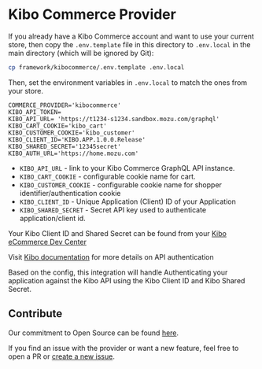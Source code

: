 # Kibo Commerce Provider

If you already have a Kibo Commerce account and want to use your current store, then copy the `.env.template` file in this directory to `.env.local` in the main directory (which will be ignored by Git):

```bash
cp framework/kibocommerce/.env.template .env.local
```

Then, set the environment variables in `.env.local` to match the ones from your store.

```
COMMERCE_PROVIDER='kibocommerce'
KIBO_API_TOKEN=
KIBO_API_URL= 'https://t1234-s1234.sandbox.mozu.com/graphql'
KIBO_CART_COOKIE='kibo_cart'
KIBO_CUSTOMER_COOKIE='kibo_customer'
KIBO_CLIENT_ID='KIBO.APP.1.0.0.Release'
KIBO_SHARED_SECRET='12345secret'
KIBO_AUTH_URL='https://home.mozu.com'
```

- `KIBO_API_URL` - link to your Kibo Commerce GraphQL API instance.
- `KIBO_CART_COOKIE` - configurable cookie name for cart.
- `KIBO_CUSTOMER_COOKIE` - configurable cookie name for shopper identifier/authentication cookie
- `KIBO_CLIENT_ID` - Unique Application (Client) ID of your Application
- `KIBO_SHARED_SECRET` - Secret API key used to authenticate application/client id. 


Your Kibo Client ID and Shared Secret can be found from your [Kibo eCommerce Dev Center](https://mozu.com/login)

Visit [Kibo documentation](https://apidocs.kibong-perf.com/?spec=graphql#auth) for more details on API authentication

Based on the config, this integration will handle Authenticating your application against the Kibo API using the Kibo Client ID and Kibo Shared Secret.
## Contribute

Our commitment to Open Source can be found [here](https://vercel.com/oss).

If you find an issue with the provider or want a new feature, feel free to open a PR or [create a new issue](https://github.com/vercel/commerce/issues).

